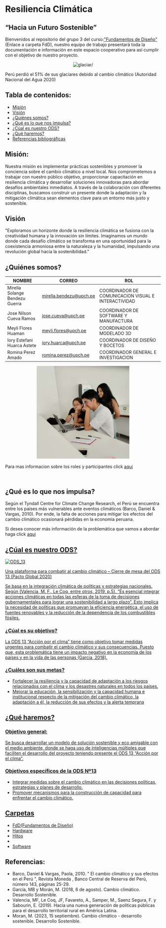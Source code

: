 <h1> Resiliencia Climática </h1>
<h2>“Hacia un Futuro Sostenible”</h2>
<p>Bienvenidos al repositorio del grupo 3 del curso:<a href="FdD/README.md">"Fundamentos de Diseño"</a>(Enlace a carpeta FdD), nuestro equipo de trabajo presentará toda la documentación e información en este espacio cooperativo para así cumplir con el objetivo de nuestro proyecto.</p>
<p align="center"><img src="https://www.ana.gob.pe/sites/default/files/styles/nodo_desarrollado760/public/noticia/images/ANA%201_1.jpg?itok=zvLWOpOB"  alt=glaciar/></p>
Perú perdió el 51% de sus glaciares debido al cambio climático (Autoridad Nacional del Agua 2020)
<br>

<h2>Tabla de contenidos:</h2>
<ul>
<li><a href="#Mision">Misión</a></li>
<li><a href="#Vision">Visión</a></li>
<li><a href="#somos">¿Quiénes somos?</a></li>
<li><a href="#impulsa">¿Qué es lo que nos impulsa?</a></li>
<li><a href="#ODS">¿Cúal es nuestro ODS?</a></li>
<li><a href="#haremos">¿Qué haremos?</a></li>
<li><a href="#Referencias">Referencias bibliográficas</a></li>
</ul>
<h2 id="Mision">Misión:</h2>

Nuestra misión es implementar prácticas sostenibles y promover la conciencia sobre el cambio climático a nivel local. Nos comprometemos a trabajar con nuestro público objetivo, proporcionar capacitación en resiliencia climática y desarrollar soluciones innovadoras para abordar desafíos ambientales inmediatos. A través de la colaboración con diferentes disciplinas, buscamos construir un presente donde la adaptación y la mitigación climática sean elementos clave para un entorno más justo y sostenible.
<h2 id="vision">Visión</h2>
"Exploramos un horizonte donde la resiliencia climática se fusiona con la creatividad humana y la innovación sin límites. Imaginamos un mundo donde cada desafío climático se transforma en una oportunidad para la coexistencia armoniosa entre la naturaleza y la humanidad, impulsando una revolución global hacia la sostenibilidad."

<h2 id="somos">¿Quiénes somos?</h2>

<table>
    <thead>
        <tr>
            <th>NOMBRE</th>
            <th>CORREO</th>
            <th>ROL</th>
        </tr>
    </thead>
    <tbody>
        <tr>
            <td>Mirella Solange Bendezu Guerra</td>
            <td><a href="mailto:mirella.bendezu@upch.pe?subject=Asunto del correo&body=Cuerpo del mensaje">mirella.bendezu@upch.pe</td>
            <td>COORDINADOR DE COMUNICACION VISUAL E INTERACTIVIDAD</td>
        </tr>
        <tr>
            <td>Jose Nilson Cueva Ramos</td>
            <td><a href="mailto:jose.cueva@upch.pe?subject=Asunto del correo&body=Cuerpo del mensaje">jose.cueva@upch.pe</a></td>
            <td>COORDINADOR DE SOFTWARE Y MANUFACTURA</td>
        </tr>
        <tr>
            <td>Meyli Flores Huaman</td>
            <td><a href="mailto:meyli.flores@upch.pe?subject=Asunto del correo&body=Cuerpo del mensaje">meyli.flores@upch.pe</a></td>
            <td>COORDINADOR DE MODELADO 3D</td>
        </tr>
        <tr>
            <td>Iory Estefani Huarca Astete</td>
            <td><a href="mailto:iory.huarca@upch.pe?subject=Asunto del correo&body=Cuerpo del mensaje">iory.huarca@upch.pe</a></td>
            <td>COORDINADOR DE DISEÑO Y BOCETOS</td>
        </tr>
        <tr>
            <td>Romina Perez Amado</td>
            <td><a href="mailto:romina.perez@upch.pe?subject=Asunto del correo&body=Cuerpo del mensaje">romina.perez@upch.pe</a></td>
            <td>COORDINADOR GENERAL E INVESTIGACION</td>
        </tr>
    </tbody>
</table>


<p align="center"><img src ="Imagenes/I_Readme_Original/IMG_1.jpg" width=300px alt="foto grupal"/></p>

<p>Para mas informacion sobre los roles y participantes click <a href="FdD/Entregables/Sobre_nosotros.md">aqui</a></p>
<br>

<h2 id="impulsa">¿Qué es lo que nos impulsa?</h2>
<p>Según el Tyndall Centre for Climate Change Research, el Perú se encuentra entre los países más vulnerables ante eventos climáticos (Barco, Daniel & Vargas, 2010). Por ende, la falta de acciones para mitigar los efectos del cambio climático ocasionará pérdidas en la economía peruana.</p>
<p>Si desea conocer más información de la problemática que vamos a abordar haga click <a href="/FdD/Entregables/2_Definicion_del Problema.md">aqui</p>

<h2 id="ODS">¿Cúal es nuestro ODS?</h2>
<img src="https://pactoglobal-ecuador.org/wp-content/uploads/2020/09/banner-ods13.jpg" alt ="ODS_13">
<p>Una plataforma para combatir al cambio climático – Cierre de mesa del ODS 13 (Pacto Global 2020)</p>

<p>Se basa en la integración climática de políticas y estrategias nacionales. Según (Valencia, M. F., Le Coq, entre otros, 2019, p.5). “Es esencial integrar acciones climáticas en todas las esferas de la toma de decisiones gubernamentales para lograr una sostenibilidad a largo plazo”. Esto implica la necesidad de políticas que promuevan la eficiencia energética, el uso de fuentes renovables y la reducción de la dependencia de los combustibles fósiles.</p>

<h3>¿Cúal es su objetivo?</h3>
<p>La ODS 13 “Acción por el clima” tiene como objetivo tomar medidas urgentes para combatir el cambio climático y sus consecuencias. Puesto que, esta problemática tiene un impacto negativo en la economía de los países y en la vida de las personas (Garcia, 2018).</p>

<h3>¿Cuáles son sus metas?</h3>
<ul>
<li>Fortalecer la resiliencia y la capacidad de adaptación a los riesgos relacionados con el clima y los desastres naturales en todos los países.</li>
<li>Mejorar la educación, la sensibilización y la capacidad humana e institucional respecto de la mitigación del cambio climático, la adaptación a él, la reducción de sus efectos y la alerta temprana</li>
</ul>

<h2 id="haremos">¿Qué haremos?</h2>
<h3>Objetivo general:</h3>
<p>Se busca desarrollar un modelo de solución sostenible y eco amigable con el medio ambiente, donde se haga uso de inteligencias múltiples que faciliten el desarrollo del proyecto teniendo presente el ODS 13 “Acción por el clima”.</p>
<h3>Objetivos específicos de la ODS Nº13</h3>
<ul>
<li>Integrar medidas sobre el cambio climático en las decisiones políticas, estrategias y planes de desarrollo.</li>
<li>Promover mecanismos para la construcción de capacidad para enfrentar el cambio climático.</li>
</ul>

<h2>Carpetas</h2>
<ul>
<li><a href="/FdD/README.md">FdD(Fundamentos de Diseño)</a></li>
<li><a href="/Hardware/README.md">Hardware</a></li>
<li><a href="/FdD/Hitos/README.md">Hitos</a></li>
<li><a href="/Imagenes/I_Sobre_Nosotros/>Imagenes"</a></li>
<li><a href="/Software/README.md">Software</a></li>


</ul>


<h2 id="Referencias">Referencias:</h2>
<ul>
<li>Barco, Daniel & Vargas, Paola, 2010. " El cambio climático y sus efectos en el Perú ", Revista Moneda , Banco Central de Reserva del Perú, número 143, páginas 25-29.</li> 
<li>García, MB y Morán, M. (2018, 6 de agosto). Cambio climático. Desarrollo Sostenible.</li>
<li>Valencia, MF, Le Coq, JF, Favareto, A., Samper, M., Saenz Segura, F. y Sabourin, E. (2019). Hacia una nueva generación de políticas públicas para el desarrollo territorial rural en América Latina.</li> 
<li>Moran, M. (2023, 15 septiembre). Cambio climático - desarrollo sostenible. Desarrollo Sostenible.</li> 
</ul>
